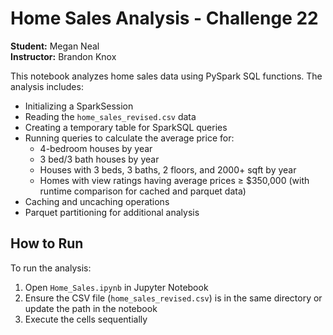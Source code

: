 
# Home Sales Analysis - Challenge 22

**Student:** Megan Neal  
**Instructor:** Brandon Knox

This notebook analyzes home sales data using PySpark SQL functions. The analysis includes:

- Initializing a SparkSession
- Reading the `home_sales_revised.csv` data
- Creating a temporary table for SparkSQL queries
- Running queries to calculate the average price for:
  - 4-bedroom houses by year
  - 3 bed/3 bath houses by year
  - Houses with 3 beds, 3 baths, 2 floors, and 2000+ sqft by year
  - Homes with view ratings having average prices ≥ $350,000 (with runtime comparison for cached and parquet data)
- Caching and uncaching operations
- Parquet partitioning for additional analysis

## How to Run

To run the analysis:
1. Open `Home_Sales.ipynb` in Jupyter Notebook
2. Ensure the CSV file (`home_sales_revised.csv`) is in the same directory or update the path in the notebook
3. Execute the cells sequentially

